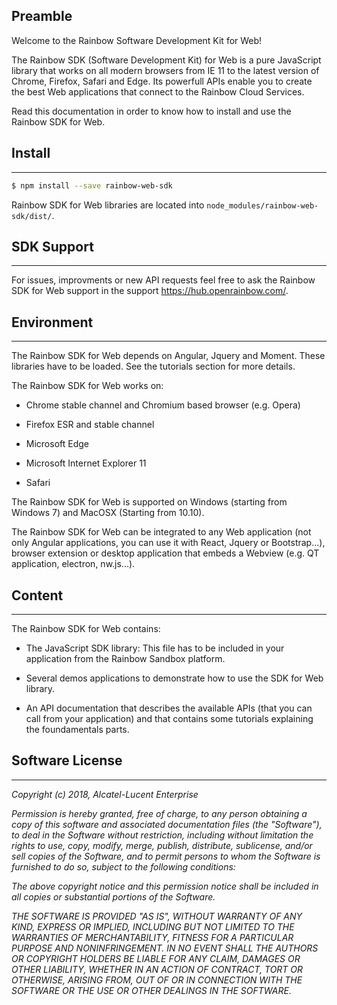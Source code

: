 
## Preamble

Welcome to the Rainbow Software Development Kit for Web!

The Rainbow SDK (Software Development Kit) for Web is a pure JavaScript library that works on all modern browsers from IE 11 to the latest version of Chrome, Firefox, Safari and Edge. Its powerfull APIs enable you to create the best Web applications that connect to the Rainbow Cloud Services.

Read this documentation in order to know how to install and use the Rainbow SDK for Web.


## Install
---

```bash
$ npm install --save rainbow-web-sdk
```

Rainbow SDK for Web libraries are located into `node_modules/rainbow-web-sdk/dist/`.


## SDK Support
---

For issues, improvments or new API requests feel free to ask the Rainbow SDK for Web support in the support https://hub.openrainbow.com/.


## Environment
---

The Rainbow SDK for Web depends on Angular, Jquery and Moment. These libraries have to be loaded. See the tutorials section for more details.

The Rainbow SDK for Web works on:

- Chrome stable channel and Chromium based browser (e.g. Opera)

- Firefox ESR and stable channel

- Microsoft Edge

- Microsoft Internet Explorer 11

- Safari

The Rainbow SDK for Web is supported on Windows (starting from Windows 7) and MacOSX (Starting from 10.10).

The Rainbow SDK for Web can be integrated to any Web application (not only Angular applications, you can use it with React, Jquery or Bootstrap...), browser extension or desktop application that embeds a Webview (e.g. QT application, electron, nw.js...).


## Content
---

The Rainbow SDK for Web contains:
- The JavaScript SDK library: This file has to be included in your application from the Rainbow Sandbox platform. 

- Several demos applications to demonstrate how to use the SDK for Web library.

- An API documentation that describes the available APIs (that you can call from your application) and that contains some tutorials explaining the foundamentals parts.


## Software License
---

*Copyright (c) 2018, Alcatel-Lucent Enterprise*

*Permission is hereby granted, free of charge, to any person*
*obtaining a copy of this software and associated documentation*
*files (the "Software"), to deal in the Software without*
*restriction, including without limitation the rights to use,*
*copy, modify, merge, publish, distribute, sublicense, and/or sell*
*copies of the Software, and to permit persons to whom the*
*Software is furnished to do so, subject to the following*
*conditions:*

*The above copyright notice and this permission notice shall be*
*included in all copies or substantial portions of the Software.*

*THE SOFTWARE IS PROVIDED "AS IS", WITHOUT WARRANTY OF ANY KIND,*
*EXPRESS OR IMPLIED, INCLUDING BUT NOT LIMITED TO THE WARRANTIES*
*OF MERCHANTABILITY, FITNESS FOR A PARTICULAR PURPOSE AND*
*NONINFRINGEMENT. IN NO EVENT SHALL THE AUTHORS OR COPYRIGHT*
*HOLDERS BE LIABLE FOR ANY CLAIM, DAMAGES OR OTHER LIABILITY,*
*WHETHER IN AN ACTION OF CONTRACT, TORT OR OTHERWISE, ARISING*
*FROM, OUT OF OR IN CONNECTION WITH THE SOFTWARE OR THE USE OR*
*OTHER DEALINGS IN THE SOFTWARE.*
